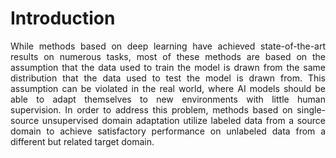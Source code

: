 # Introduction
<p style="text-align: justify">While methods based on deep learning have achieved state-of-the-art results on numerous tasks, most of these methods are based on the assumption that the data used to train the model is drawn from the same distribution that the data used to test the model is drawn from. This assumption can be violated in the real world, where AI models should be able to adapt themselves to new environments with little human supervision. In order to address this problem, methods based on single-source unsupervised domain adaptation utilize labeled data from a source domain to achieve satisfactory performance on unlabeled data from a different but related target domain.</p>